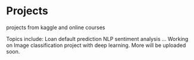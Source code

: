 # Projects
projects from kaggle and online courses

Topics include:
Loan default prediction
NLP sentiment analysis 
...
Working on Image classification project with deep learning.
More will be uploaded soon.
